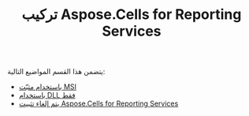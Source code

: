 ﻿---
title: تركيب Aspose.Cells for Reporting Services
type: docs
weight: 20
url: /ar/reportingservices/installing-aspose-cells-for-reporting-services/
---
يتضمن هذا القسم المواضيع التالية:

- [باستخدام مثبّت MSI](/cells/ar/reportingservices/using-msi-installer/)
- [باستخدام DLL فقط](/cells/ar/reportingservices/using-dll-only/)
- [يتم إلغاء تثبيت Aspose.Cells for Reporting Services](/cells/ar/reportingservices/uninstalling-aspose-cells-for-reporting-services/)
